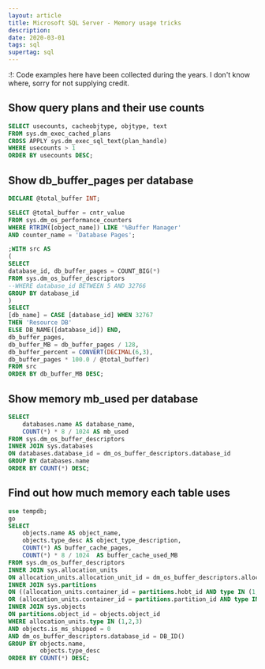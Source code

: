 ```yaml
---
layout: article
title: Microsoft SQL Server - Memory usage tricks
description:
date: 2020-03-01
tags: sql
supertag: sql
---
```


:!: Code examples here have been collected during the years. I don't know where, sorry for not supplying credit.

## Show query plans and their use counts

```SQL
SELECT usecounts, cacheobjtype, objtype, text
FROM sys.dm_exec_cached_plans
CROSS APPLY sys.dm_exec_sql_text(plan_handle)
WHERE usecounts > 1
ORDER BY usecounts DESC;
```

## Show db_buffer_pages per database

```SQL
DECLARE @total_buffer INT;

SELECT @total_buffer = cntr_value
FROM sys.dm_os_performance_counters
WHERE RTRIM([object_name]) LIKE '%Buffer Manager'
AND counter_name = 'Database Pages';

;WITH src AS
(
SELECT
database_id, db_buffer_pages = COUNT_BIG(*)
FROM sys.dm_os_buffer_descriptors
--WHERE database_id BETWEEN 5 AND 32766
GROUP BY database_id
)
SELECT
[db_name] = CASE [database_id] WHEN 32767
THEN 'Resource DB'
ELSE DB_NAME([database_id]) END,
db_buffer_pages,
db_buffer_MB = db_buffer_pages / 128,
db_buffer_percent = CONVERT(DECIMAL(6,3),
db_buffer_pages * 100.0 / @total_buffer)
FROM src
ORDER BY db_buffer_MB DESC;
```

## Show memory mb_used per database

```SQL
SELECT
    databases.name AS database_name,
    COUNT(*) * 8 / 1024 AS mb_used
FROM sys.dm_os_buffer_descriptors
INNER JOIN sys.databases
ON databases.database_id = dm_os_buffer_descriptors.database_id
GROUP BY databases.name
ORDER BY COUNT(*) DESC;
```

## Find out how much memory each table uses

```SQL
use tempdb;
go
SELECT
    objects.name AS object_name,
    objects.type_desc AS object_type_description,
    COUNT(*) AS buffer_cache_pages,
    COUNT(*) * 8 / 1024  AS buffer_cache_used_MB
FROM sys.dm_os_buffer_descriptors
INNER JOIN sys.allocation_units
ON allocation_units.allocation_unit_id = dm_os_buffer_descriptors.allocation_unit_id
INNER JOIN sys.partitions
ON ((allocation_units.container_id = partitions.hobt_id AND type IN (1,3))
OR (allocation_units.container_id = partitions.partition_id AND type IN (2)))
INNER JOIN sys.objects
ON partitions.object_id = objects.object_id
WHERE allocation_units.type IN (1,2,3)
AND objects.is_ms_shipped = 0
AND dm_os_buffer_descriptors.database_id = DB_ID()
GROUP BY objects.name,
         objects.type_desc
ORDER BY COUNT(*) DESC;
```
